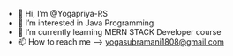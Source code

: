 - 👋 Hi, I’m @Yogapriya-RS
- 👀 I’m interested in Java Programming
- 🌱 I’m currently learning MERN STACK Developer course
- 📫 How to reach me --> yogasubramani1808@gmail.com

<!---
Yogapriya-RS/Yogapriya-RS is a ✨ special ✨ repository because its `README.md` (this file) appears on your GitHub profile.
You can click the Preview link to take a look at your changes.
--->

